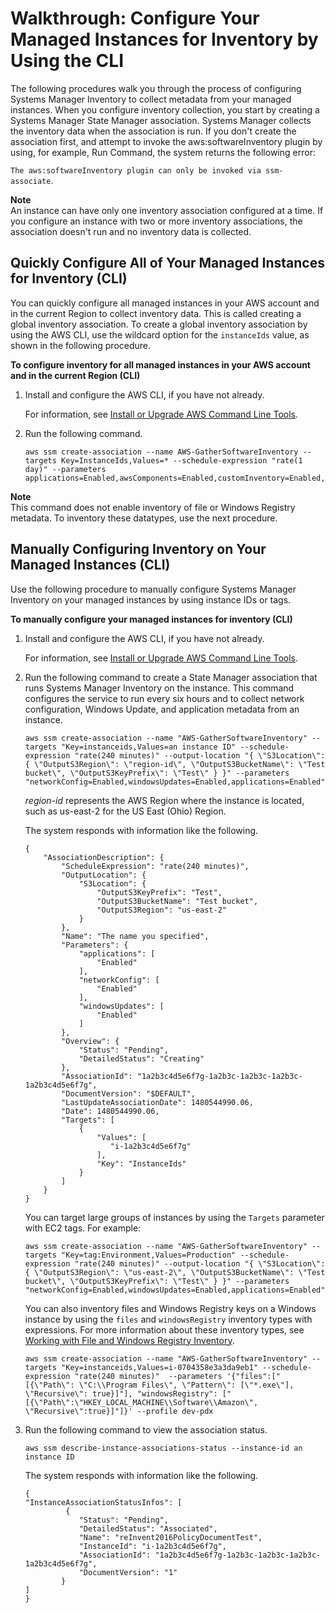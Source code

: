 # Walkthrough: Configure Your Managed Instances for Inventory by Using the CLI<a name="sysman-inventory-cliwalk"></a>

The following procedures walk you through the process of configuring Systems Manager Inventory to collect metadata from your managed instances\. When you configure inventory collection, you start by creating a Systems Manager State Manager association\. Systems Manager collects the inventory data when the association is run\. If you don't create the association first, and attempt to invoke the aws:softwareInventory plugin by using, for example, Run Command, the system returns the following error:

`The aws:softwareInventory plugin can only be invoked via ssm-associate`\.

**Note**  
An instance can have only one inventory association configured at a time\. If you configure an instance with two or more inventory associations, the association doesn't run and no inventory data is collected\.

## Quickly Configure All of Your Managed Instances for Inventory \(CLI\)<a name="sysman-inventory-cliwalk-all"></a>

You can quickly configure all managed instances in your AWS account and in the current Region to collect inventory data\. This is called creating a global inventory association\. To create a global inventory association by using the AWS CLI, use the wildcard option for the `instanceIds` value, as shown in the following procedure\.

**To configure inventory for all managed instances in your AWS account and in the current Region \(CLI\)**

1. Install and configure the AWS CLI, if you have not already\.

   For information, see [Install or Upgrade AWS Command Line Tools](getting-started-cli.md)\.

1. Run the following command\.

   ```
   aws ssm create-association --name AWS-GatherSoftwareInventory --targets Key=InstanceIds,Values=* --schedule-expression "rate(1 day)" --parameters applications=Enabled,awsComponents=Enabled,customInventory=Enabled,instanceDetailedInformation=Enabled,networkConfig=Enabled,services=Enabled,windowsRoles=Enabled,windowsUpdates=Enabled
   ```

**Note**  
This command does not enable inventory of file or Windows Registry metadata\. To inventory these datatypes, use the next procedure\.

## Manually Configuring Inventory on Your Managed Instances \(CLI\)<a name="sysman-inventory-cliwalk-manual"></a>

Use the following procedure to manually configure Systems Manager Inventory on your managed instances by using instance IDs or tags\.

**To manually configure your managed instances for inventory \(CLI\)**

1. Install and configure the AWS CLI, if you have not already\.

   For information, see [Install or Upgrade AWS Command Line Tools](getting-started-cli.md)\.

1. Run the following command to create a State Manager association that runs Systems Manager Inventory on the instance\. This command configures the service to run every six hours and to collect network configuration, Windows Update, and application metadata from an instance\.

   ```
   aws ssm create-association --name "AWS-GatherSoftwareInventory" --targets "Key=instanceids,Values=an instance ID" --schedule-expression "rate(240 minutes)" --output-location "{ \"S3Location\": { \"OutputS3Region\": \"region-id\", \"OutputS3BucketName\": \"Test bucket\", \"OutputS3KeyPrefix\": \"Test\" } }" --parameters "networkConfig=Enabled,windowsUpdates=Enabled,applications=Enabled"
   ```

   *region\-id* represents the AWS Region where the instance is located, such as us\-east\-2 for the US East \(Ohio\) Region\.

   The system responds with information like the following\.

   ```
   {
       "AssociationDescription": {
           "ScheduleExpression": "rate(240 minutes)",
           "OutputLocation": {
               "S3Location": {
                   "OutputS3KeyPrefix": "Test",
                   "OutputS3BucketName": "Test bucket",
                   "OutputS3Region": "us-east-2"
               }
           },
           "Name": "The name you specified",
           "Parameters": {
               "applications": [
                   "Enabled"
               ],
               "networkConfig": [
                   "Enabled"
               ],
               "windowsUpdates": [
                   "Enabled"
               ]
           },
           "Overview": {
               "Status": "Pending",
               "DetailedStatus": "Creating"
           },
           "AssociationId": "1a2b3c4d5e6f7g-1a2b3c-1a2b3c-1a2b3c-1a2b3c4d5e6f7g",
           "DocumentVersion": "$DEFAULT",
           "LastUpdateAssociationDate": 1480544990.06,
           "Date": 1480544990.06,
           "Targets": [
               {
                   "Values": [
                      "i-1a2b3c4d5e6f7g"
                   ],
                   "Key": "InstanceIds"
               }
           ]
       }
   }
   ```

   You can target large groups of instances by using the `Targets` parameter with EC2 tags\. For example:

   ```
   aws ssm create-association --name "AWS-GatherSoftwareInventory" --targets "Key=tag:Environment,Values=Production" --schedule-expression "rate(240 minutes)" --output-location "{ \"S3Location\": { \"OutputS3Region\": \"us-east-2\", \"OutputS3BucketName\": \"Test bucket\", \"OutputS3KeyPrefix\": \"Test\" } }" --parameters "networkConfig=Enabled,windowsUpdates=Enabled,applications=Enabled"
   ```

   You can also inventory files and Windows Registry keys on a Windows instance by using the `files` and `windowsRegistry` inventory types with expressions\. For more information about these inventory types, see [Working with File and Windows Registry Inventory](sysman-inventory-file-and-registry.md)\.

   ```
   aws ssm create-association --name "AWS-GatherSoftwareInventory" --targets "Key=instanceids,Values=i-0704358e3a3da9eb1" --schedule-expression "rate(240 minutes)"  --parameters '{"files":["[{\"Path\": \"C:\\Program Files\", \"Pattern\": [\"*.exe\"], \"Recursive\": true}]"], "windowsRegistry": ["[{\"Path\":\"HKEY_LOCAL_MACHINE\\Software\\Amazon\", \"Recursive\":true}]"]}' --profile dev-pdx
   ```

1. Run the following command to view the association status\.

   ```
   aws ssm describe-instance-associations-status --instance-id an instance ID
   ```

   The system responds with information like the following\.

   ```
   {
   "InstanceAssociationStatusInfos": [
            {
               "Status": "Pending",
               "DetailedStatus": "Associated",
               "Name": "reInvent2016PolicyDocumentTest",
               "InstanceId": "i-1a2b3c4d5e6f7g",
               "AssociationId": "1a2b3c4d5e6f7g-1a2b3c-1a2b3c-1a2b3c-1a2b3c4d5e6f7g",
               "DocumentVersion": "1"
           }
   ]
   }
   ```